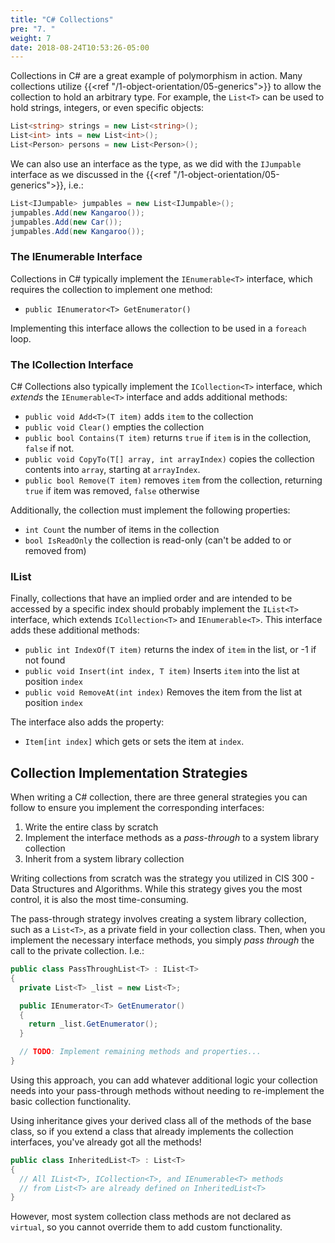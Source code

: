 ```yaml
---
title: "C# Collections"
pre: "7. "
weight: 7
date: 2018-08-24T10:53:26-05:00
---
```


Collections in C# are a great example of polymorphism in action.  Many collections utilize {{<ref "/1-object-orientation/05-generics">}} to allow the collection to hold an arbitrary type.  For example, the `List<T>` can be used to hold strings, integers, or even specific objects:

```csharp
List<string> strings = new List<string>();
List<int> ints = new List<int>();
List<Person> persons = new List<Person>();
```

We can also use an interface as the type, as we did with the `IJumpable` interface as we discussed in the {{<ref "/1-object-orientation/05-generics">}}, i.e.:

```csharp
List<IJumpable> jumpables = new List<IJumpable>();
jumpables.Add(new Kangaroo());
jumpables.Add(new Car());
jumpables.Add(new Kangaroo());
```

### The IEnumerable<T> Interface

Collections in C# typically implement the `IEnumerable<T>` interface, which requires the collection to implement one method:

* `public IEnumerator<T> GetEnumerator()`

Implementing this interface allows the collection to be used in a `foreach` loop.

### The ICollection<T> Interface

C# Collections also typically implement the `ICollection<T>` interface, which _extends_ the `IEnumerable<T>` interface and adds additional methods:

* `public void Add<T>(T item)` adds `item` to the collection
* `public void Clear()` empties the collection
* `public bool Contains(T item)` returns `true` if `item` is in the collection, `false` if not.
* `public void CopyTo(T[] array, int arrayIndex)` copies the collection contents into `array`, starting at `arrayIndex`.
* `public bool Remove(T item)` removes `item` from the collection, returning `true` if item was removed, `false` otherwise

Additionally, the collection must implement the following properties:

* `int Count` the number of items in the collection
* `bool IsReadOnly` the collection is read-only (can't be added to or removed from) 

### IList<T>

Finally, collections that have an implied order and are intended to be accessed by a specific index should probably implement the `IList<T>` interface, which extends `ICollection<T>` and `IEnumerable<T>`. This interface adds these additional methods:

* `public int IndexOf(T item)` returns the index of `item` in the list, or -1 if not found
* `public void Insert(int index, T item)` Inserts `item` into the list at position `index`
* `public void RemoveAt(int index)` Removes the item from the list at position `index`

The interface also adds the property:

* `Item[int index]` which gets or sets the item at `index`.

## Collection Implementation Strategies

When writing a C# collection, there are three general strategies you can follow to ensure you implement the corresponding interfaces:

1. Write the entire class by scratch
2. Implement the interface methods as a _pass-through_ to a system library collection 
3. Inherit from a system library collection

Writing collections from scratch was the strategy you utilized in CIS 300 - Data Structures and Algorithms.  While this strategy gives you the most control, it is also the most time-consuming.

The pass-through strategy involves creating a system library collection, such as a `List<T>`, as a private field in your collection class.  Then, when you implement the necessary interface methods, you simply _pass through_ the call to the private collection. I.e.:

```csharp
public class PassThroughList<T> : IList<T>
{
  private List<T> _list = new List<T>;

  public IEnumerator<T> GetEnumerator() 
  {
    return _list.GetEnumerator();
  } 

  // TODO: Implement remaining methods and properties...
}
```

Using this approach, you can add whatever additional logic your collection needs into your pass-through methods without needing to re-implement the basic collection functionality.

Using inheritance gives your derived class all of the methods of the base class, so if you extend a class that already implements the collection interfaces, you've already got all the methods!

```csharp
public class InheritedList<T> : List<T>
{
  // All IList<T>, ICollection<T>, and IEnumerable<T> methods 
  // from List<T> are already defined on InheritedList<T>
}
```

However, most system collection class methods are not declared as `virtual`, so you cannot override them to add custom functionality.